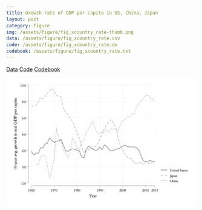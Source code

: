 ```yaml
---
title: Growth rate of GDP per capita in US, China, Japan
layout: post
category: figure
img: /assets/figure/fig_xcountry_rate-thumb.png
data: /assets/figure/fig_xcountry_rate.csv
code: /assets/figure/fig_xcountry_rate.do
codebook: /assets/figure/fig_xcountry_rate.txt
---
```


[Data](/assets/figure/fig_xcountry_rate.csv) [Code](/assets/figure/fig_xcountry_rate.do) [Codebook](/assets/figure/fig_xcountry_rate.txt)

![Growth rate of GDP per capita in US, China, Japan](/assets/figure/fig_xcountry_rate.png)
